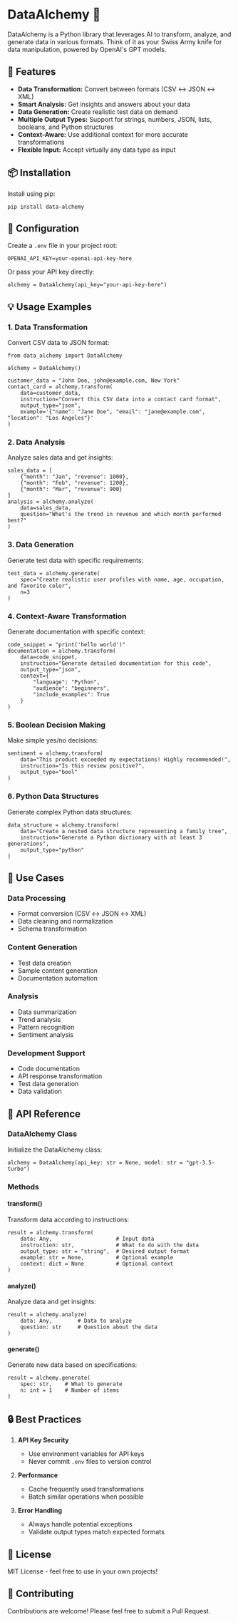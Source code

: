 # DataAlchemy 🧪

DataAlchemy is a Python library that leverages AI to transform, analyze, and generate data in various formats. Think of it as your Swiss Army knife for data manipulation, powered by OpenAI's GPT models.

## 🚀 Features

- **Data Transformation:** Convert between formats (CSV ↔ JSON ↔ XML)
- **Smart Analysis:** Get insights and answers about your data
- **Data Generation:** Create realistic test data on demand
- **Multiple Output Types:** Support for strings, numbers, JSON, lists, booleans, and Python structures
- **Context-Aware:** Use additional context for more accurate transformations
- **Flexible Input:** Accept virtually any data type as input

## 📦 Installation

Install using pip:

    pip install data-alchemy

## 🔑 Configuration

Create a `.env` file in your project root:

    OPENAI_API_KEY=your-openai-api-key-here

Or pass your API key directly:

    alchemy = DataAlchemy(api_key="your-api-key-here")

## 💡 Usage Examples

### 1. Data Transformation

Convert CSV data to JSON format:

    from data_alchemy import DataAlchemy
    
    alchemy = DataAlchemy()
    
    customer_data = "John Doe, john@example.com, New York"
    contact_card = alchemy.transform(
        data=customer_data,
        instruction="Convert this CSV data into a contact card format",
        output_type="json",
        example='{"name": "Jane Doe", "email": "jane@example.com", "location": "Los Angeles"}'
    )

### 2. Data Analysis

Analyze sales data and get insights:

    sales_data = [
        {"month": "Jan", "revenue": 1000},
        {"month": "Feb", "revenue": 1200},
        {"month": "Mar", "revenue": 900}
    ]
    analysis = alchemy.analyze(
        data=sales_data,
        question="What's the trend in revenue and which month performed best?"
    )

### 3. Data Generation

Generate test data with specific requirements:

    test_data = alchemy.generate(
        spec="Create realistic user profiles with name, age, occupation, and favorite color",
        n=3
    )

### 4. Context-Aware Transformation

Generate documentation with specific context:

    code_snippet = "print('hello world')"
    documentation = alchemy.transform(
        data=code_snippet,
        instruction="Generate detailed documentation for this code",
        output_type="json",
        context={
            "language": "Python",
            "audience": "beginners",
            "include_examples": True
        }
    )

### 5. Boolean Decision Making

Make simple yes/no decisions:

    sentiment = alchemy.transform(
        data="This product exceeded my expectations! Highly recommended!",
        instruction="Is this review positive?",
        output_type="bool"
    )

### 6. Python Data Structures

Generate complex Python data structures:

    data_structure = alchemy.transform(
        data="Create a nested data structure representing a family tree",
        instruction="Generate a Python dictionary with at least 3 generations",
        output_type="python"
    )

## 🎯 Use Cases

### Data Processing
- Format conversion (CSV ↔ JSON ↔ XML)
- Data cleaning and normalization
- Schema transformation

### Content Generation
- Test data creation
- Sample content generation
- Documentation automation

### Analysis
- Data summarization
- Trend analysis
- Pattern recognition
- Sentiment analysis

### Development Support
- Code documentation
- API response transformation
- Test data generation
- Data validation

## 🔧 API Reference

### DataAlchemy Class

Initialize the DataAlchemy class:

    alchemy = DataAlchemy(api_key: str = None, model: str = "gpt-3.5-turbo")

### Methods

#### transform()

Transform data according to instructions:

    result = alchemy.transform(
        data: Any,                    # Input data
        instruction: str,             # What to do with the data
        output_type: str = "string",  # Desired output format
        example: str = None,          # Optional example
        context: dict = None          # Optional context
    )

#### analyze()

Analyze data and get insights:

    result = alchemy.analyze(
        data: Any,        # Data to analyze
        question: str     # Question about the data
    )

#### generate()

Generate new data based on specifications:

    result = alchemy.generate(
        spec: str,    # What to generate
        n: int = 1    # Number of items
    )

## 🔒 Best Practices

1. **API Key Security**
   - Use environment variables for API keys
   - Never commit `.env` files to version control

2. **Performance**
   - Cache frequently used transformations
   - Batch similar operations when possible

3. **Error Handling**
   - Always handle potential exceptions
   - Validate output types match expected formats

## 📝 License

MIT License - feel free to use in your own projects!

## 🤝 Contributing

Contributions are welcome! Please feel free to submit a Pull Request.